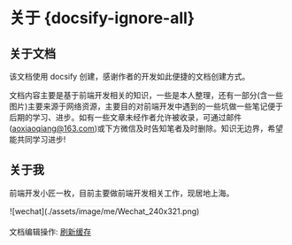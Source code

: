 # 关于 {docsify-ignore-all}

<!--
 {docsify-ignore-all}
 {docsify-ignore}
-->

## 关于文档

该文档使用 docsify 创建，感谢作者的开发如此便捷的文档创建方式。

文档内容主要是基于前端开发相关的知识，一些是本人整理，还有一部分(含一些图片)主要来源于网络资源，主要目的对前端开发中遇到的一些坑做一些笔记便于后期的学习、进步。如有一些文章未经作者允许被收录，可通过邮件(aoxiaoqiang@163.com)或下方微信及时告知笔者及时删除。知识无边界，希望能共同学习进步!

## 关于我

前端开发小匠一枚，目前主要做前端开发相关工作，现居地上海。

<span style="display: inline-block; border: 1px solid #eee; border-radius: 4px; overflow: hidden;">
![wechat](./assets/image/me/Wechat_240x321.png)
</span>

文档编辑操作: <a href="javascript:;" onclick="javascript: window.localStorage.clear(); window.location.reload();">刷新缓存</a>
